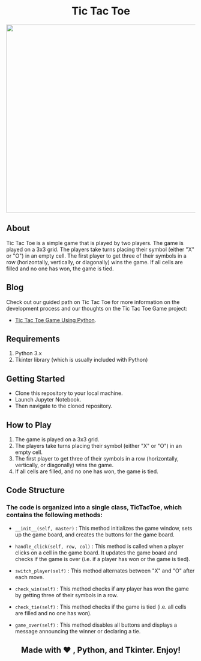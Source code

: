 <h1 align="center">Tic Tac Toe</h1>

<div align="center">
<img src="https://user-images.githubusercontent.com/77020164/221342242-5fffd63b-0d52-4de3-807d-1ad1271865cc.gif"  width="800" height="500">
  </div>



## About

Tic Tac Toe is a simple game that is played by two players. The game is played on a 3x3 grid. The players take turns placing their symbol (either "X" or "O") in an empty cell. The first player to get three of their symbols in a row (horizontally, vertically, or diagonally) wins the game. If all cells are filled and no one has won, the game is tied.

## Blog

Check out our guided path on Tic Tac Toe for more information on the development process and our thoughts on the Tic Tac Toe Game project:

* [Tic Tac Toe Game Using Python](https://www.codingninjas.com/studio/guided-paths/python-projects/content/576809/offering/8919540).

## Requirements

1. Python 3.x
2. Tkinter library (which is usually included with Python)

## Getting Started

* Clone this repository to your local machine.
* Launch Jupyter Notebook.
* Then navigate to the cloned repository.

## How to Play

1. The game is played on a 3x3 grid.
2. The players take turns placing their symbol (either "X" or "O") in an empty cell.
3. The first player to get three of their symbols in a row (horizontally, vertically, or diagonally) wins the game.
4. If all cells are filled, and no one has won, the game is tied.

## Code Structure

###  The code is organized into a single class, TicTacToe, which contains the following methods:

* `__init__(self, master)` : This method initializes the game window, sets up the game board, and creates the buttons for the game board.

* `handle_click(self, row, col)` : This method is called when a player clicks on a cell in the game board. It updates the game board and checks if the game is over (i.e. if a player has won or the game is tied).

* `switch_player(self)` : This method alternates between "X" and "O" after each move.

* `check_win(self)` : This method checks if any player has won the game by getting three of their symbols in a row.

* `check_tie(self)` : This method checks if the game is tied (i.e. all cells are filled and no one has won).

* `game_over(self)` : This method disables all buttons and displays a message announcing the winner or declaring a tie.


<div align="center">
  
## Made with ❤️ , Python, and Tkinter. Enjoy!
  
</div>

